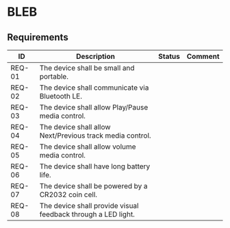 # BLEB

## Requirements

| ID | Description | Status | Comment |
|---|---|---|---|
| REQ-01 | The device shall be small and portable. | | |
| REQ-02 | The device shall communicate via Bluetooth LE. | | |
| REQ-03 | The device shall allow Play/Pause media control. | | |
| REQ-04 | The device shall allow Next/Previous track media control. | | |
| REQ-05 | The device shall allow volume media control. | | |
| REQ-06 | The device shall have long battery life. | | |
| REQ-07 | The device shall be powered by a CR2032 coin cell. | | |
| REQ-08 | The device shall provide visual feedback through a LED light. | | |
